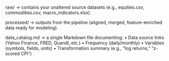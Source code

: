 raw/ → contains your unaltered source datasets (e.g., equities.csv, commodities.csv, macro_indicators.xlsx).

processed/ → outputs from the pipeline (aligned, merged, feature-enriched data ready for modeling).

data_catalog.md → a single Markdown file documenting:
	•	Data source links (Yahoo Finance, FRED, Quandl, etc.)
	•	Frequency (daily/monthly)
	•	Variables (symbols, fields, units)
	•	Transformation summary (e.g., “log returns,” “z-scored CPI”)